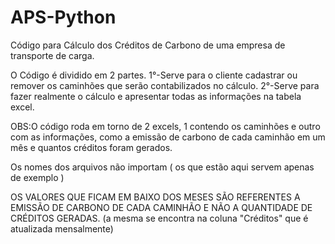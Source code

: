 # APS-Python
Código para Cálculo dos Créditos de Carbono de uma empresa de transporte de carga.

O Código é dividido em 2 partes.
1°-Serve para o cliente cadastrar ou remover os caminhões que serão contabilizados no cálculo.
2°-Serve para fazer realmente o cálculo e apresentar todas as informações na tabela excel.

OBS:O código roda em torno de 2 excels, 1 contendo os caminhões e outro com as informações, como a emissão de carbono de cada caminhão em um mês e quantos créditos foram gerados.

Os nomes dos arquivos não importam ( os que estão aqui servem apenas de exemplo )

OS VALORES QUE FICAM EM BAIXO DOS MESES SÃO REFERENTES A EMISSÃO DE CARBONO DE CADA CAMINHÃO E NÃO A QUANTIDADE DE CRÉDITOS GERADAS.
                                                                                                                   (a mesma se encontra na coluna "Créditos" que é atualizada mensalmente)
